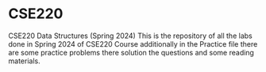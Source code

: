 # CSE220
CSE220 Data Structures (Spring 2024)
This is the repository of all the labs done in Spring 2024 of CSE220 Course additionally in the Practice file there are some practice problems there solution the questions and some reading materials.
